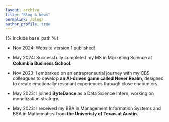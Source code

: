 ```yaml
---
layout: archive
title: "Blog & News"
permalink: /blog/
author_profile: true
---
```


{% include base_path %}

- Nov 2024: Website version 1 published!

- May 2024: Successfully completed my MS in Marketing Science at **Columbia Business School**.

- Nov 2023: I embarked on an entrepreneurial journey with my CBS colleagues to develop **an AI-driven game called Never Realm**, designed to create emotionally resonant experiences through close encounters.

- May 2023: I joined **ByteDance** as a Data Science Intern, working on monetization strategy.

- May 2023: I received my BBA in Management Information Systems and BSA in Mathematics from **the Univeristy of Texas at Austin**.
